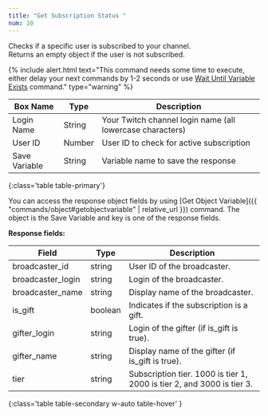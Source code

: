 ```yaml
---
title: "Get Subscription Status "
num: 10
---
```


Checks if a specific user is subscribed to your channel.\
Returns an empty object if the user is not subscribed.

{% include alert.html text="This command needs some time to execute, either delay your next commands by 1-2 seconds or use <a href='/commands/statements#waituntilvariableexists'>Wait Until Variable Exists</a> command." type="warning" %} 

| Box Name | Type | Description | 
|-------|--------|--------
|Login Name|String|Your Twitch channel login name (all lowercase characters)
|User ID|Number|User ID to check for active subscription
|Save Variable|String|Variable name to save the response
{:class='table table-primary'}

You can access the response object fields by using [Get Object Variable]({{ "commands/object#getobjectvariable" | relative_url }}) command. The object is the Save Variable and key is one of the response fields.


**Response fields:**

| Field | Type| Description| 
|-------|--------|--------
|broadcaster_id	|string|	User ID of the broadcaster.
|broadcaster_login|	string|	Login of the broadcaster.
|broadcaster_name|	string|	Display name of the broadcaster.
|is_gift	|boolean|	Indicates if the subscription is a gift.
|gifter_login	|string	|Login of the gifter (if is_gift is true).
|gifter_name|	string|	Display name of the gifter (if is_gift is true).
|tier	|string|	Subscription tier. 1000 is tier 1, 2000 is tier 2, and 3000 is tier 3.
{:class='table table-secondary w-auto table-hover' }











